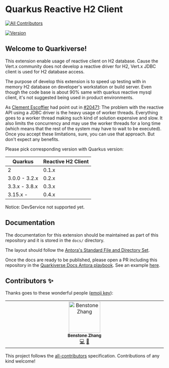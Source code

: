 # Quarkus Reactive H2 Client
<!-- ALL-CONTRIBUTORS-BADGE:START - Do not remove or modify this section -->
[![All Contributors](https://img.shields.io/badge/all_contributors-1-orange.svg?style=flat-square)](#contributors-)
<!-- ALL-CONTRIBUTORS-BADGE:END -->

[![Version](https://img.shields.io/maven-central/v/io.quarkiverse.quarkus-reactive-h2-client/quarkus-reactive-h2-client?logo=apache-maven&style=flat-square)](https://search.maven.org/artifact/io.quarkiverse.quarkus-reactive-h2-client/quarkus-reactive-h2-client)

## Welcome to Quarkiverse!

This extension enable usage of reactive client on H2 database. Cause the Vert.x community does not develop a reactive driver for H2, Vert.x JDBC client is used for H2 database access.

The purpose of develop this extension is to speed up testing with in memory H2 database on developer's workstation or build server. Even though the code base is about 90% same with quarkus reactive mysql client, it's not suggested being used in product environments.

As [Clement Escoffier](https://github.com/cescoffier) had point out in [#20471](https://github.com/quarkusio/quarkus/issues/20471#issuecomment-1386577186): The problem with the reactive API using a JDBC driver is the heavy usage of worker threads. Everything goes to a worker thread making such kind of solution expensive and slow. It also limits the concurrency and may use the worker threads for a long time (which means that the rest of the system may have to wait to be executed). Once you accept these limitations, sure, you can use that approach. But don't expect any benefits.

Please pick corresponding version with Quarkus version:

| Quarkus       | Reactive H2 Client |
|---------------|--------------------|
| 2             | 0.1.x              |
| 3.0.0 - 3.2.x | 0.2.x              |
| 3.3.x - 3.8.x | 0.3.x              |
| 3.15.x -      | 0.4.x              |

Notice: DevService not supported yet.

## Documentation

The documentation for this extension should be maintained as part of this repository and it is stored in the `docs/` directory.

The layout should follow the [Antora's Standard File and Directory Set](https://docs.antora.org/antora/2.3/standard-directories/).

Once the docs are ready to be published, please open a PR including this repository in the [Quarkiverse Docs Antora playbook](https://github.com/quarkiverse/quarkiverse-docs/blob/main/antora-playbook.yml#L7). See an example [here](https://github.com/quarkiverse/quarkiverse-docs/pull/1).

## Contributors ✨

Thanks goes to these wonderful people ([emoji key](https://allcontributors.org/docs/en/emoji-key)):

<!-- ALL-CONTRIBUTORS-LIST:START - Do not remove or modify this section -->
<!-- prettier-ignore-start -->
<!-- markdownlint-disable -->
<table>
  <tbody>
    <tr>
      <td align="center" valign="top" width="14.28%"><a href="https://github.com/benstonezhang"><img src="https://avatars.githubusercontent.com/u/9375502?v=4?s=100" width="100px;" alt="Benstone Zhang"/><br /><sub><b>Benstone Zhang</b></sub></a><br /><a href="https://github.com/quarkiverse/quarkus-reactive-h2-client/commits?author=benstonezhang" title="Code">💻</a> <a href="#maintenance-benstonezhang" title="Maintenance">🚧</a></td>
    </tr>
  </tbody>
</table>

<!-- markdownlint-restore -->
<!-- prettier-ignore-end -->

<!-- ALL-CONTRIBUTORS-LIST:END -->

This project follows the [all-contributors](https://github.com/all-contributors/all-contributors) specification. Contributions of any kind welcome!
